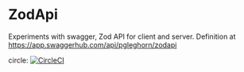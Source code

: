 # ZodApi

Experiments with swagger, Zod API for client and server.
Definition at https://app.swaggerhub.com/api/pgleghorn/zodapi

circle: 
[![CircleCI](https://circleci.com/gh/pgleghorn/ZodApi.svg?style=svg)](https://circleci.com/gh/pgleghorn/ZodApi)
